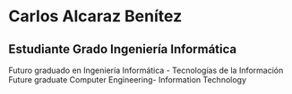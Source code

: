 # Carlos Alcaraz Benítez

## Estudiante Grado Ingeniería Informática

Futuro graduado en Ingeniería Informática - Tecnologías de la Información
Future graduate Computer Engineering- Information Technology
